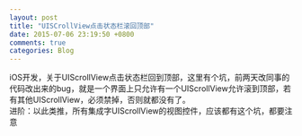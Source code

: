 ```yaml
---
layout: post
title: "UISCrollView点击状态栏滚回顶部"
date: 2015-07-06 23:19:50 +0800
comments: true
categories: Blog
---
```

iOS开发，关于UIScrollView点击状态栏回到顶部，这里有个坑，前两天改同事的代码改出来的bug，就是一个界面上只允许有一个UIScrollView允许滚到顶部，若有其他UIScrollView，必须禁掉，否则就都没有了。<br>
进阶：以此类推，所有集成字UIScrollView的视图控件，应该都有这个坑，都要注意